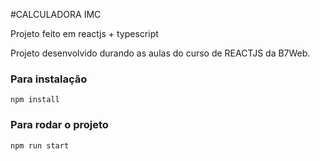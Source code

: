 #CALCULADORA IMC 

Projeto feito em reactjs + typescript

Projeto desenvolvido durando as aulas do curso de REACTJS da B7Web.

### Para instalação
`npm install`

### Para rodar o projeto

`npm run start`
